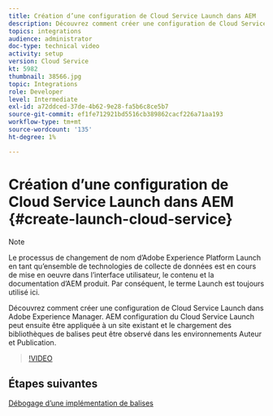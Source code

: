 ```yaml
---
title: Création d’une configuration de Cloud Service Launch dans AEM
description: Découvrez comment créer une configuration de Cloud Service Launch dans AEM. La configuration du Cloud Service Launch peut ensuite être appliquée à un site existant et le chargement des bibliothèques de balises peut être observé dans les environnements Auteur et Publication.
topics: integrations
audience: administrator
doc-type: technical video
activity: setup
version: Cloud Service
kt: 5982
thumbnail: 38566.jpg
topic: Integrations
role: Developer
level: Intermediate
exl-id: a72ddced-37de-4b62-9e28-fa5b6c8ce5b7
source-git-commit: ef1fe712921bd5516cb389862cacf226a71aa193
workflow-type: tm+mt
source-wordcount: '135'
ht-degree: 1%

---
```


# Création d’une configuration de Cloud Service Launch dans AEM {#create-launch-cloud-service}

>[!NOTE]
>
>Le processus de changement de nom d’Adobe Experience Platform Launch en tant qu’ensemble de technologies de collecte de données est en cours de mise en oeuvre dans l’interface utilisateur, le contenu et la documentation d’AEM produit. Par conséquent, le terme Launch est toujours utilisé ici.

Découvrez comment créer une configuration de Cloud Service Launch dans Adobe Experience Manager. AEM configuration du Cloud Service Launch peut ensuite être appliquée à un site existant et le chargement des bibliothèques de balises peut être observé dans les environnements Auteur et Publication.

>[!VIDEO](https://video.tv.adobe.com/v/38566?quality=12&learn=on)

## Étapes suivantes

[Débogage d’une implémentation de balises](debug-tags-implementation.md)
